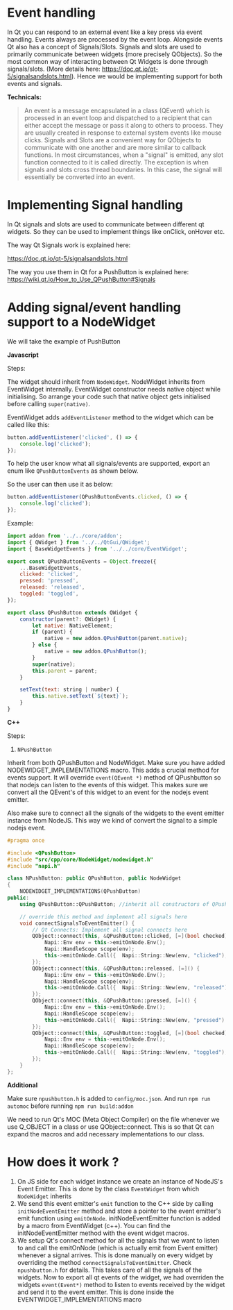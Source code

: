 # Event handling

In Qt you can respond to an external event like a key press via event handling. Events always are processed by the event loop. Alongside events Qt also has a concept of Signals/Slots. Signals and slots are used to primarily communicate between widgets (more precisely QObjects). So the most common way of interacting between Qt Widgets is done through signals/slots. (More details here: https://doc.qt.io/qt-5/signalsandslots.html). Hence we would be implementing support for both events and signals.

**Technicals:**

> An event is a message encapsulated in a class (QEvent) which is processed in an event loop and dispatched to a recipient that can either accept the message or pass it along to others to process. They are usually created in response to external system events like mouse clicks.
> Signals and Slots are a convenient way for QObjects to communicate with one another and are more similar to callback functions. In most circumstances, when a "signal" is emitted, any slot function connected to it is called directly. The exception is when signals and slots cross thread boundaries. In this case, the signal will essentially be converted into an event.

# Implementing Signal handling

In Qt signals and slots are used to communicate between different qt widgets. So they can be used to implement things like
onClick, onHover etc.

The way Qt Signals work is explained here:

https://doc.qt.io/qt-5/signalsandslots.html

The way you use them in Qt for a PushButton is explained here:
https://wiki.qt.io/How_to_Use_QPushButton#Signals

# Adding signal/event handling support to a NodeWidget

We will take the example of PushButton

**Javascript**

Steps:

The widget should inherit from `NodeWidget`. NodeWidget inherits from EventWidget internally. EventWidget constructor needs native object while initialising. So arrange your code such that native object gets initialised before calling `super(native)`.

EventWidget adds `addEventListener` method to the widget which can be called
like this:

```js
button.addEventListener('clicked', () => {
    console.log('clicked');
});
```

To help the user know what all signals/events are supported, export an enum like `QPushButtonEvents` as shown below.

So the user can then use it as below:

```js
button.addEventListener(QPushButtonEvents.clicked, () => {
    console.log('clicked');
});
```

Example:

```js
import addon from '../../core/addon';
import { QWidget } from '../../QtGui/QWidget';
import { BaseWidgetEvents } from '../../core/EventWidget';

export const QPushButtonEvents = Object.freeze({
    ...BaseWidgetEvents,
    clicked: 'clicked',
    pressed: 'pressed',
    released: 'released',
    toggled: 'toggled',
});

export class QPushButton extends QWidget {
    constructor(parent?: QWidget) {
        let native: NativeElement;
        if (parent) {
            native = new addon.QPushButton(parent.native);
        } else {
            native = new addon.QPushButton();
        }
        super(native);
        this.parent = parent;
    }

    setText(text: string | number) {
        this.native.setText(`${text}`);
    }
}
```

**C++**

Steps:

1. `NPushButton`

Inherit from both QPushButton and NodeWidget. Make sure you have added NODEWIDGET_IMPLEMENTATIONS macro. This adds a crucial method for events support. It will override `event(QEvent *)` method of QPushbutton so that nodejs can listen to the events of this widget. This makes sure we convert all the QEvent's of this widget to an event for the nodejs event emitter.

Also make sure to connect all the signals of the widgets to the event emitter instance from NodeJS. This way we kind of convert the signal to a simple nodejs event.

```cpp
#pragma once

#include <QPushButton>
#include "src/cpp/core/NodeWidget/nodewidget.h"
#include "napi.h"

class NPushButton: public QPushButton, public NodeWidget
{
    NODEWIDGET_IMPLEMENTATIONS(QPushButton)
public:
    using QPushButton::QPushButton; //inherit all constructors of QPushButton

    // override this method and implement all signals here
    void connectSignalsToEventEmitter() {
        // Qt Connects: Implement all signal connects here
        QObject::connect(this, &QPushButton::clicked, [=](bool checked) {
            Napi::Env env = this->emitOnNode.Env();
            Napi::HandleScope scope(env);
            this->emitOnNode.Call({  Napi::String::New(env, "clicked"), Napi::Value::From(env, checked) });
        });
        QObject::connect(this, &QPushButton::released, [=]() {
            Napi::Env env = this->emitOnNode.Env();
            Napi::HandleScope scope(env);
            this->emitOnNode.Call({  Napi::String::New(env, "released") });
        });
        QObject::connect(this, &QPushButton::pressed, [=]() {
            Napi::Env env = this->emitOnNode.Env();
            Napi::HandleScope scope(env);
            this->emitOnNode.Call({  Napi::String::New(env, "pressed") });
        });
        QObject::connect(this, &QPushButton::toggled, [=](bool checked) {
            Napi::Env env = this->emitOnNode.Env();
            Napi::HandleScope scope(env);
            this->emitOnNode.Call({  Napi::String::New(env, "toggled"), Napi::Value::From(env, checked) });
        });
    }
};

```

**Additional**

Make sure `npushbutton.h` is added to `config/moc.json`.
And run `npm run automoc` before running `npm run build:addon`

We need to run Qt's MOC (Meta Object Compiler) on the file whenever we use Q_OBJECT in a class or use QObject::connect. This is so that Qt can expand the macros and add necessary implementations to our class.

# How does it work ?

1. On JS side for each widget instance we create an instance of NodeJS's Event Emitter. This is done by the class `EventWidget` from which `NodeWidget` inherits
2. We send this event emitter's `emit` function to the C++ side by calling `initNodeEventEmitter` method and store a pointer to the event emitter's emit function using `emitOnNode`. initNodeEventEmitter function is added by a macro from EventWidget (c++). You can find the initNodeEventEmitter method with the event widget macros.
3. We setup Qt's connect method for all the signals that we want to listen to and call the emitOnNode (which is actually emit from Event emitter) whenever a signal arrives. This is done manually on every widget by overriding the method `connectSignalsToEventEmitter`. Check `npushbutton.h` for details. This takes care of all the signals of the widgets. Now to export all qt events of the widget, we had overriden the widgets `event(Event*)` method to listen to events received by the widget and send it to the event emitter. This is done inside the EVENTWIDGET_IMPLEMENTATIONS macro
